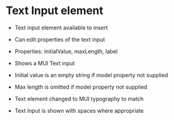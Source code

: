 Text Input element
==================

  - Text input element available to insert
  - Can edit properties of the text input
  - Properties: initialValue, maxLength, label
  - Shows a MUI Text input
  - Initial value is an empty string if model property not supplied
  - Max length is omitted if model property not supplied
 
  - Text element changed to MUI typography to match
  - Text Input is shown with spaces where appropriate
